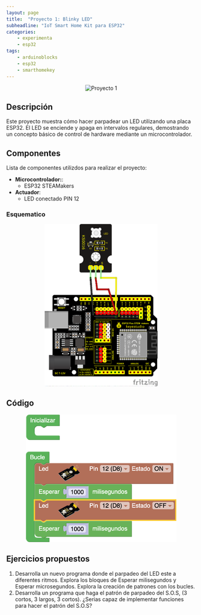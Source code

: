 ```yaml
---
layout: page
title:  "Proyecto 1: Blinky LED"
subheadline: "IoT Smart Home Kit para ESP32"
categories:
    - experimenta
    - esp32
tags:
    - arduinoblocks
    - esp32
    - smarthomekey
---
```

<p align="center">
    <img src="/images/experimenta/esp32/Proyectos/Proyecto1_H.gif" alt="Proyecto 1" width="400"/>
</p>

## Descripción
Este proyecto muestra cómo hacer parpadear un LED utilizando una placa ESP32. El LED se enciende y apaga en intervalos regulares, demostrando un concepto básico de control de hardware mediante un microcontrolador.

## Componentes
Lista de componentes utilizdos para realizar el proyecto:
- **Microcontrolador:**: 
    - ESP32 STEAMakers
- **Actuador**: 
    - LED conectado PIN 12

### Esquematico 

<p align="center">
    <img src="/images/experimenta/esp32/Proyectos/P01_Esquematico.png" alt="Proyecto 1" width="300"/>
</p>

## Código 
<p align="center">
    <img src="/images/experimenta/esp32/Proyectos/Proyecto01.png" alt="Proyecto 1" width="400"/>
</p>

## Ejercicios propuestos
1.	Desarrolla un nuevo programa donde el parpadeo del LED este a diferentes ritmos. Explora los bloques de Esperar milisegundos y Esperar microsegundos. Explora la creación de patrones con los bucles.
2.	Desarrolla un programa que haga el patrón de parpadeo del S.O.S, (3 cortos, 3 largos, 3 cortos). ¿Serias capaz de implementar funciones para hacer el patrón del S.O.S?
